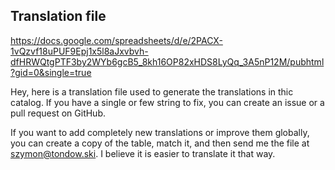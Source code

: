 ## Translation file
https://docs.google.com/spreadsheets/d/e/2PACX-1vQzvf18uPUF9Epj1x5l8aJxvbvh-dfHRWQtgPTF3by2WYb6gcB5_8kh16OP82xHDS8LyQq_3A5nP12M/pubhtml?gid=0&single=true

Hey, here is a translation file used to generate the translations in thic catalog. If you have a single or few string to fix, you can create an issue or a pull request on GitHub.

If you want to add completely new translations or improve them globally, you can create a copy of the table, match it, and then send me the file at szymon@tondow.ski. I believe it is easier to translate it that way.